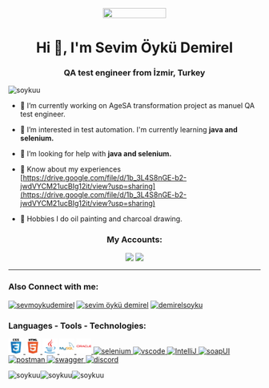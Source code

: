 <p align="center">
<a  href="#"><img width="50%" height="20%" src="https://64.media.tumblr.com/cbd7cb0e8a2f78a1f466c80de55300d7/tumblr_ogfvy9Bc2d1vnqmpbo1_500.gif" height="175px"/></a>
</p>
<h1 align="center">Hi 👋, I'm Sevim Öykü Demirel</h1>
<h3 align="center">QA test engineer from İzmir, Turkey</h3>

<p align="left"> <img src="https://komarev.com/ghpvc/?username=soykuu&label=Profile%20views&color=0e75b6&style=flat" alt="soykuu" /> </p>


- 🔭 I’m currently working on AgeSA transformation project as manuel QA test engineer.

- 🌱 I’m interested in test automation. I'm currently learning **java and selenium.**

- 🤝 I’m looking for help with **java and selenium.**

- 📄 Know about my experiences [https://drive.google.com/file/d/1b_3L4S8nGE-b2-jwdVYCM21ucBIg12it/view?usp=sharing](https://drive.google.com/file/d/1b_3L4S8nGE-b2-jwdVYCM21ucBIg12it/view?usp=sharing)

- 🎨 Hobbies I do oil painting and charcoal drawing.

<div align="center">
  
   <h3 align="center">My Accounts:</h3>
<p align="center">

 <a href="https://www.linkedin.com/in/sevimoykudemirel/"><img src="https://img.shields.io/badge/linkedin-0077B5.svg?style=for-the-badge&logo=linkedin&logoColor=white"/></a>
  <a href="mailto:demireloyku@gmail.com"><img src="https://img.shields.io/badge/e‑mail-D14836.svg?style=for-the-badge&logo=GMail&logoColor=white"/></a> 

</p>
</div>
<hr/>
<div align="center">

<h3 align="left">Also Connect with me:</h3>
<p align="left">
<a href="https://twitter.com/sevmoykudemirel" target="blank"><img align="center" src="https://raw.githubusercontent.com/rahuldkjain/github-profile-readme-generator/master/src/images/icons/Social/twitter.svg" alt="sevmoykudemirel" height="30" width="40" /></a>
<a href="https://fb.com/sevim öykü demirel" target="blank"><img align="center" src="https://raw.githubusercontent.com/rahuldkjain/github-profile-readme-generator/master/src/images/icons/Social/facebook.svg" alt="sevim öykü demirel" height="30" width="40" /></a>
<a href="https://instagram.com/demirelsoyku" target="blank"><img align="center" src="https://raw.githubusercontent.com/rahuldkjain/github-profile-readme-generator/master/src/images/icons/Social/instagram.svg" alt="demirelsoyku" height="30" width="40" /></a>
</p>

<h3 align="left">Languages - Tools - Technologies:</h3>
<p align="left">
<a href="https://www.w3schools.com/css/" target="_blank" rel="noreferrer"> <img src="https://raw.githubusercontent.com/devicons/devicon/master/icons/css3/css3-original-wordmark.svg" alt="css3" width="30" height="30"/> </a>
<a href="https://www.w3.org/html/" target="_blank" rel="noreferrer"> <img src="https://raw.githubusercontent.com/devicons/devicon/master/icons/html5/html5-original-wordmark.svg" alt="html5" width="30" height="30"/> </a>
<a href="https://www.java.com" target="_blank" rel="noreferrer"> <img src="https://raw.githubusercontent.com/devicons/devicon/master/icons/java/java-original.svg" alt="java" width="30" height="30"/> </a>
<a href="https://www.mysql.com/" target="_blank" rel="noreferrer"> <img src="https://raw.githubusercontent.com/devicons/devicon/master/icons/mysql/mysql-original-wordmark.svg" alt="mysql" width="30" height="30"/> </a>
<a href="https://www.oracle.com/" target="_blank" rel="noreferrer"> <img src="https://raw.githubusercontent.com/devicons/devicon/master/icons/oracle/oracle-original.svg" alt="oracle" width="30" height="30"/> </a>
<a href="https://www.selenium.dev" target="_blank" rel="noreferrer"> <img src="https://raw.githubusercontent.com/detain/svg-logos/780f25886640cef088af994181646db2f6b1a3f8/svg/selenium-logo.svg" alt="selenium" width="30" height="30"/> </a>
<a href="https://code.visualstudio.com/" target="_blank" rel=”noopener”> <img src="https://upload.wikimedia.org/wikipedia/commons/thumb/9/9a/Visual_Studio_Code_1.35_icon.svg/1024px-Visual_Studio_Code_1.35_icon.svg.png" alt="vscode" width="30" height="30"/> </a>
<a href="https://www.jetbrains.com/idea/features/" target="_blank" rel=”noopener”> <img src="https://encrypted-tbn0.gstatic.com/images?q=tbn:ANd9GcQalKFwVDd0H7Xx8HaqWBbUmDRdrgxUoicGBZC0eIzTsww7Sev-ySXJ3in9Udv2R9CR3lo&usqp=CAU" alt="IntelliJ" width="30" height="30"/> </a> 
<a href="https://www.soapui.org/downloads/soapui/" target="_blank" rel=”noopener”> <img src="https://encrypted-tbn0.gstatic.com/images?q=tbn:ANd9GcSlrrNULqMRGItgc32e2eRfRXnHdFER8f4LRQNYFZ6LQydVjzwvG20j1VZdFWbnRJXNRC0&usqp=CAU" alt="soapUI" width="30" height="30"/> </a> 
<a href="https://postman.com" target="_blank" rel=”noopener”> <img src="https://www.vectorlogo.zone/logos/getpostman/getpostman-icon.svg" alt="postman" width="30" height="30"/> </a> 
<a href="https://swagger.io/" target="_blank" rel=”noopener”> <img src="https://encrypted-tbn0.gstatic.com/images?q=tbn:ANd9GcT2-qHhkU65OgRkaxFh1vRF4ycDfUOznjs7cEu5aXbMwWCYpNUMNPfDcL9Fox0a3_mbtAY&usqp=CAU" alt="swagger" width="30" height="30"/> </a> 
<a href="https://discord.com/" target="_blank" rel=”noopener”> <img src="https://cdn4.iconfinder.com/data/icons/logos-and-brands/512/91_Discord_logo_logos-512.png" alt="discord" width="30" height="30"/> </a>
</p>

<p><img align="left" src="https://github-readme-stats.vercel.app/api/top-langs?username=soykuu&show_icons=true&locale=en&layout=compact" alt="soykuu" /></p>


<p><img align="left" src="https://github-readme-streak-stats.herokuapp.com/?user=soykuu&" alt="soykuu" /></p>

<p>&nbsp;<img align="left" src="https://github-readme-stats.vercel.app/api?username=soykuu&show_icons=true&locale=en" alt="soykuu" /></p>
